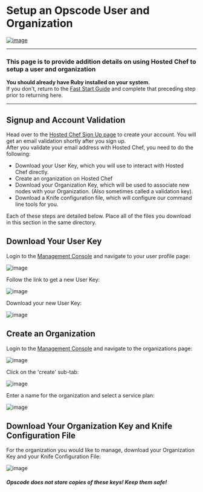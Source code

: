 Setup an Opscode User and Organization
======================================

  

[![image](../attachments/thumbnails/19923670/21463242)](http://wiki.opscode.com/download../attachments/19923670/blocks.png)

* * * * *

### This page is to provide addition details on using Hosted Chef to setup a user and organization

  
**You should already have Ruby installed on your system.**  
 If you don't, return to the [Fast Start
Guide](Fast%20Start%20Guide.html "Fast Start Guide") and complete that
preceding step prior to returning here.

* * * * *

  

Signup and Account Validation
-----------------------------

Head over to the [Hosted Chef Sign Up
page](http://www.opscode.com/hosted-chef/) to create your account. You
will get an email validation shortly after you sign up.  
 After you validate your email address with Hosted Chef, you need to do
the following:

-   Download your User Key, which you will use to interact with Hosted
    Chef directly.
-   Create an organization on Hosted Chef
-   Download your Organization Key, which will be used to associate new
    nodes with your Organization. (Also sometimes called a validation
    key).
-   Download a Knife configuration file, which will configure our
    command line tools for you.

Each of these steps are detailed below. Place all of the files you
download in this section in the same directory.

Download Your User Key
----------------------

Login to the [Management Console](http://manage.opscode.com) and
navigate to your user profile page:

![image](../attachments/19923670/20086971.png)

Follow the link to get a new User Key:

![image](../attachments/19923670/23658556.png)

Download your new User Key:

![image](../attachments/19923670/23658557.png)

Create an Organization
----------------------

Login to the [Management Console](http://manage.opscode.com) and
navigate to the organizations page:

![image](../attachments/19923670/23658558.png)

Click on the 'create' sub-tab:

![image](../attachments/19923670/20086970.png)

Enter a name for the organization and select a service plan:

![image](../attachments/19923670/20086969.png)

Download Your Organization Key and Knife Configuration File
-----------------------------------------------------------

For the organization you would like to manage, download your
Organization Key and your Knife Configuration File:

![image](../attachments/19923670/20086968.png)

##### Opscode does not store copies of these keys! Keep them safe!

  
  
  
  

  
